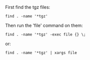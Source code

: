 First find the tgz files:

    find . -name '*tgz'


Then run the 'file' command on them:

    find . -name '*tgz' -exec file {} \;

or:

    find . -name '*tgz' | xargs file


